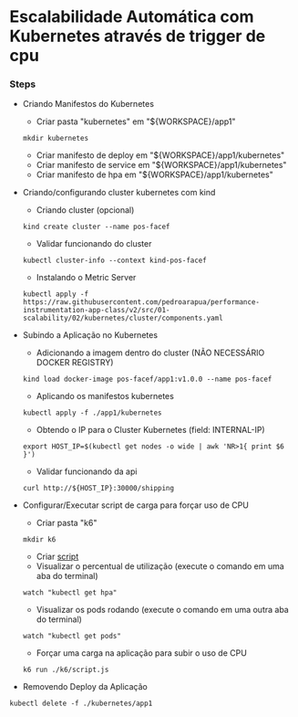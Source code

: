 # Escalabilidade Automática com Kubernetes através de trigger de cpu

### Steps

* Criando Manifestos do Kubernetes
  * Criar pasta "kubernetes" em "${WORKSPACE}/app1"
  ```
  mkdir kubernetes
  ```
  * Criar manifesto de deploy em "${WORKSPACE}/app1/kubernetes"
  * Criar manifesto de service em "${WORKSPACE}/app1/kubernetes"
  * Criar manifesto de hpa em "${WORKSPACE}/app1/kubernetes"

* Criando/configurando cluster kubernetes com kind
  * Criando cluster (opcional)
  ```
  kind create cluster --name pos-facef
  ```
  * Validar funcionando do cluster
  ```
  kubectl cluster-info --context kind-pos-facef
  ```
  * Instalando o Metric Server
  ```
  kubectl apply -f https://raw.githubusercontent.com/pedroarapua/performance-instrumentation-app-class/v2/src/01-scalability/02/kubernetes/cluster/components.yaml
  ```

* Subindo a Aplicação no Kubernetes
  * Adicionando a imagem dentro do cluster (NÃO NECESSÁRIO DOCKER REGISTRY)
  ```
  kind load docker-image pos-facef/app1:v1.0.0 --name pos-facef
  ```
  * Aplicando os manifestos kubernetes
  ```
  kubectl apply -f ./app1/kubernetes
  ```
  * Obtendo o IP para o Cluster Kubernetes (field: INTERNAL-IP)
  ```
  export HOST_IP=$(kubectl get nodes -o wide | awk 'NR>1{ print $6 }')
  ```
  * Validar funcionando da api
  ```
  curl http://${HOST_IP}:30000/shipping
  
  ```

* Configurar/Executar script de carga para forçar uso de CPU
  * Criar pasta "k6"
  ```
  mkdir k6
  ```
  * Criar [script](./k6/script.js)
  * Visualizar o percentual de utilização (execute o comando em uma aba do terminal)
  ```
  watch "kubectl get hpa"
  ```
  * Visualizar os pods rodando (execute o comando em uma outra aba do terminal)
  ```
  watch "kubectl get pods"
  ```
  * Forçar uma carga na aplicação para subir o uso de CPU
  ```
  k6 run ./k6/script.js
  ```

* Removendo Deploy da Aplicação
```
kubectl delete -f ./kubernetes/app1
```